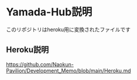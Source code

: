 # Yamada-Hub説明

このリポジトリはheroku用に変換されたファイルです

## Heroku説明
https://github.com/Naokun-Pavilion/Development_Memo/blob/main/Heroku.md
